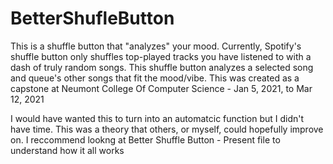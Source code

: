 # BetterShufleButton
This is a shuffle button that "analyzes" your mood. Currently, Spotify's shuffle button only shuffles top-played tracks you have listened to with a dash of truly random songs. This shuffle button analyzes a selected song and queue's other songs that fit the mood/vibe. This was created as a capstone at Neumont College Of Computer Science - Jan 5, 2021, to Mar 12, 2021

I would have wanted this to turn into an automatcic function but I didn't have time. This was a theory that others, or myself, could hopefully improve on.
I reccommend lookng at Better Shuffle Button - Present file to understand how it all works
